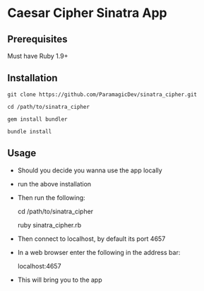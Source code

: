 # Caesar Cipher Sinatra App

## Prerequisites

<p> Must have Ruby 1.9+ </p>

## Installation
    git clone https://github.com/ParamagicDev/sinatra_cipher.git

    cd /path/to/sinatra_cipher

    gem install bundler

    bundle install

## Usage

* Should you decide you wanna use the app locally
* run the above installation
* Then run the following:

    cd /path/to/sinatra_cipher

    ruby sinatra_cipher.rb

* Then connect to localhost, by default its port 4657
* In a web browser enter the following in the address bar:
    
    localhost:4657

* This will bring you to the app
        
